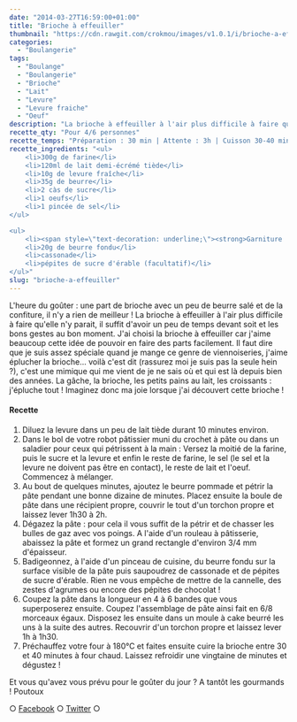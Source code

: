 ```yaml
---
date: "2014-03-27T16:59:00+01:00"
title: "Brioche à effeuiller"
thumbnail: "https://cdn.rawgit.com/crokmou/images/v1.0.1/i/brioche-a-effeuiller.jpg"
categories:
  - "Boulangerie"
tags:
  - "Boulange"
  - "Boulangerie"
  - "Brioche"
  - "Lait"
  - "Levure"
  - "Levure fraiche"
  - "Oeuf"
description: "La brioche à effeuiller à l'air plus difficile à faire qu'elle n'y parait, il suffit d'avoir un peu de temps devant soit et les bons gestes au bon moment."
recette_qty: "Pour 4/6 personnes"
recette_temps: "Préparation : 30 min | Attente : 3h | Cuisson 30-40 min"
recette_ingredients: "<ul>
	<li>300g de farine</li>
	<li>120ml de lait demi-écrémé tiède</li>
	<li>10g de levure fraîche</li>
	<li>35g de beurre</li>
	<li>2 càs de sucre</li>
	<li>1 oeufs</li>
	<li>1 pincée de sel</li>
</ul>

<ul>
	<li><span style=\"text-decoration: underline;\"><strong>Garniture :</strong></span></li>
	<li>20g de beurre fondu</li>
	<li>cassonade</li>
	<li>pépites de sucre d'érable (facultatif)</li>
</ul>"
slug: "brioche-a-effeuiller"
---
```


L'heure du goûter : une part de brioche avec un peu de beurre salé et de la confiture, il n'y a rien de meilleur ! La brioche à effeuiller à l'air plus difficile à faire qu'elle n'y parait, il suffit d'avoir un peu de temps devant soit et les bons gestes au bon moment. J'ai choisi la brioche à effeuiller car j'aime beaucoup cette idée de pouvoir en faire des parts facilement. Il faut dire que je suis assez spéciale quand je mange ce genre de viennoiseries, j'aime éplucher la brioche... voilà c'est dit (rassurez moi je suis pas la seule hein ?), c'est une mimique qui me vient de je ne sais où et qui est là depuis bien des années. La gâche, la brioche, les petits pains au lait, les croissants : j'épluche tout ! Imaginez donc ma joie lorsque j'ai découvert cette brioche !

#### Recette

1.  Diluez la levure dans un peu de lait tiède durant 10 minutes environ.
2.  Dans le bol de votre robot pâtissier muni du crochet à pâte ou dans un saladier pour ceux qui pétrissent à la main : Versez la moitié de la farine, puis le sucre et la levure et enfin le reste de farine, le sel (le sel et la levure ne doivent pas être en contact), le reste de lait et l'oeuf. Commencez à mélanger.
3.  Au bout de quelques minutes, ajoutez le beurre pommade et pétrir la pâte pendant une bonne dizaine de minutes. Placez ensuite la boule de pâte dans une récipient propre, couvrir le tout d'un torchon propre et laissez lever 1h30 à 2h.
4.  Dégazez la pâte : pour cela il vous suffit de la pétrir et de chasser les bulles de gaz avec vos poings. A l'aide d'un rouleau à pâtisserie, abaissez la pâte et formez un grand rectangle d'environ 3/4 mm d'épaisseur.
5.  Badigeonnez, à l'aide d'un pinceau de cuisine, du beurre fondu sur la surface visible de la pâte puis saupoudrez de cassonade et de pépites de sucre d'érable. Rien ne vous empêche de mettre de la cannelle, des zestes d'agrumes ou encore des pépites de chocolat !
6.  Coupez la pâte dans la longueur en 4 à 6 bandes que vous superposerez ensuite. Coupez l'assemblage de pâte ainsi fait en 6/8 morceaux égaux. Disposez les ensuite dans un moule à cake beurré les uns à la suite des autres. Recouvrir d'un torchon propre et laissez lever 1h à 1h30.
7.  Préchauffez votre four à 180°C et faites ensuite cuire la brioche entre 30 et 40 minutes à four chaud. Laissez refroidir une vingtaine de minutes et dégustez !

Et vous qu'avez vous prévu pour le goûter du jour ? A tantôt les gourmands ! Poutoux

○ [Facebook](https://www.facebook.com/crokmou.blog) ○ [Twitter](https://twitter.com/Crokmou) ○